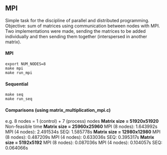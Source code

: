 ## MPI
Simple task for the discipline of parallel and distributed programming. Objective: sum of matrices using communication between nodes with MPI.
Two implementations were made, sending the matrices to be added individually and then sending them together (interspersed in another matrix).

#### MPI
```
export NUM_NODES=8
make mpi
make run_mpi
```

#### Sequential
```
make seq
make run_seq
```

#### Comparisons (using matrix_multiplication_mpi.c)
e.g. 8 nodes = 1 (control) + 7 (process) nodes
__Matrix size = 51920x51920__
Non-feasible time
__Matrix size = 25960x25960__
MPI (8 nodes): 1.643992s
MPI (4 nodes): 2.491534s
SEQ: 1.585778s
__Matrix size = 12980x12980__
MPI (8 nodes): 0.487209s
MPI (4 nodes): 0.633036s
SEQ: 0.395317s
__Matrix size = 5192x5192__
MPI (8 nodes): 0.087036s
MPI (4 nodes): 0.104057s
SEQ: 0.064066s
